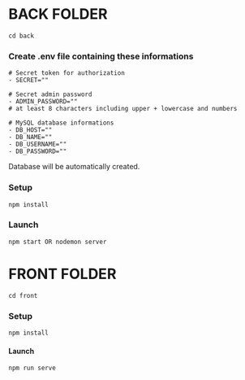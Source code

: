 # BACK FOLDER
```
cd back
```

### Create .env file containing these informations
```
# Secret token for authorization
- SECRET=""

# Secret admin password
- ADMIN_PASSWORD=""
# at least 8 characters including upper + lowercase and numbers

# MySQL database informations
- DB_HOST=""
- DB_NAME=""
- DB_USERNAME=""
- DB_PASSWORD=""
```
Database will be automatically created.

### Setup
```
npm install
```

### Launch
```
npm start OR nodemon server
```

# FRONT FOLDER
```
cd front
```

### Setup
```
npm install
```

#### Launch
```
npm run serve
```
